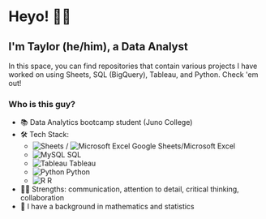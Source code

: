 # Heyo! ✌🏼
## I'm Taylor (he/him), a Data Analyst

In this space, you can find repositories that contain various projects I have worked on using Sheets, SQL (BigQuery), Tableau, and Python. Check 'em out!

### Who is this guy?<br>
* 📚 Data Analytics bootcamp student (Juno College)<br>
* 🛠 Tech Stack:
    * ![Sheets](https://img.shields.io/badge/Google%20Sheets-34A853?style=for-the-badge&logo=google-sheets&logoColor=white) / ![Microsoft Excel](https://img.shields.io/badge/Microsoft_Excel-217346?style=for-the-badge&logo=microsoft-excel&logoColor=white) Google Sheets/Microsoft Excel<br>
    * ![MySQL](https://img.shields.io/badge/mysql-%2300f.svg?style=for-the-badge&logo=mysql&logoColor=white) SQL<br>
    * ![Tableau](https://img.shields.io/badge/Tableau-E97627?style=for-the-badge&logo=Tableau&logoColor=white) Tableau<br>
    * ![Python](https://img.shields.io/badge/python-3670A0?style=for-the-badge&logo=python&logoColor=ffdd54) Python<br>
    * ![R](https://img.shields.io/badge/r-%23276DC3.svg?style=for-the-badge&logo=r&logoColor=white) R<br>
* 💪🏻 Strengths: communication, attention to detail, critical thinking, collaboration<br>
* 🧮 I have a background in mathematics and statistics<br>


<!--
**taylortripp/taylortripp** is a ✨ _special_ ✨ repository because its `README.md` (this file) appears on your GitHub profile.

Here are some ideas to get you started:

- 🔭 I’m currently working on ...
- 🌱 I’m currently learning ...
- 👯 I’m looking to collaborate on ...
- 🤔 I’m looking for help with ...
- 💬 Ask me about ...
- 📫 How to reach me: ...
- 😄 Pronouns: ...
- ⚡ Fun fact: ...

(<img src="{https://img.shields.io/badge/Numpy-777BB4?style=for-the-badge&logo=numpy&logoColor=white}" />, <img src="{https://img.shields.io/badge/Pandas-2C2D72?style=for-the-badge&logo=pandas&logoColor=white}" />, <img src="{https://img.shields.io/badge/Plotly-239120?style=for-the-badge&logo=plotly&logoColor=white}" />, <img src="{https://img.shields.io/badge/scikit_learn-F7931E?style=for-the-badge&logo=scikit-learn&logoColor=white}" /> )
-->

